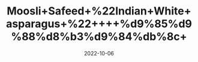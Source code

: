 ---
title: 'Moosli+Safeed+%22Indian+White+asparagus+%22++++%d9%85%d9%88%d8%b3%d9%84%db%8c+'
date: '2022-10-06' 
metatag: '' 
inventory: '0' 
draft: false 
# meta description 
shortDescripton: 'It+is+traditionally+used+for%ef%bf%bdarthritis%2c+cancer%2c+diabetes%2c+boosting+vitality%2c+improving+sexual+performance%2c+and+for+many+other+uses.'
description: 'Herb'
longdescription: ''
featured: True
# product Price
price: '70.0'
# Product Short Description
shortDescription: 'It+is+traditionally+used+for%ef%bf%bdarthritis%2c+cancer%2c+diabetes%2c+boosting+vitality%2c+improving+sexual+performance%2c+and+for+many+other+uses.'
productID: '01DA9B56-9E2A-ED11-9968-005056B3A416'
type: 'products'
category: 'Herb' 
thumnailproduct: 'https://eraconnect.blob.core.windows.net/product-images/aminsaddiquidawakhana/01DA9B56-9E2A-ED11-9968-005056B3A416.webp' 
images:
  - image: 'https://eraconnect.blob.core.windows.net/product-images/aminsaddiquidawakhana/01DA9B56-9E2A-ED11-9968-005056B3A416.webp'  
Variants:
---